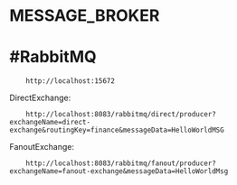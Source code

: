 # MESSAGE_BROKER

#RabbitMQ
=====================================

        http://localhost:15672


DirectExchange:


        http://localhost:8083/rabbitmq/direct/producer?exchangeName=direct-exchange&routingKey=finance&messageData=HelloWorldMSG
        
        
FanoutExchange:


        http://localhost:8083/rabbitmq/fanout/producer?exchangeName=fanout-exchange&messageData=HelloWorldMsg
